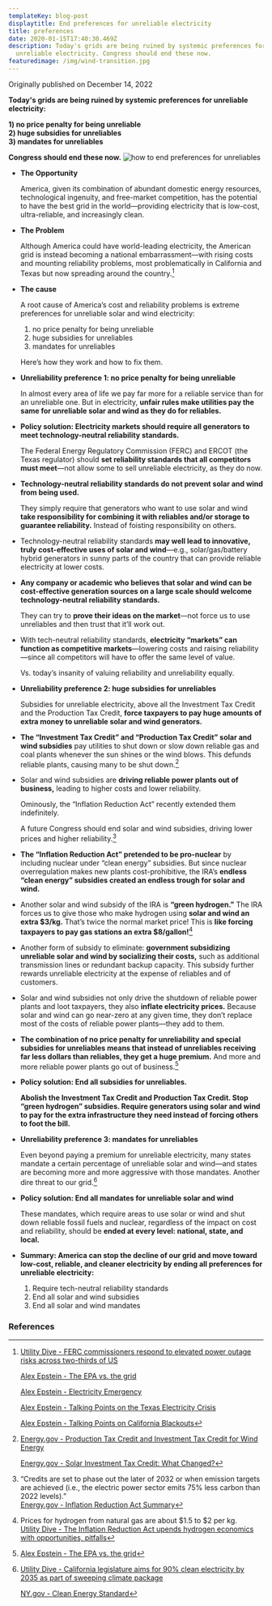 ```yaml
---
templateKey: blog-post
displaytitle: End preferences for unreliable electricity
title: preferences
date: 2020-01-15T17:40:30.469Z
description: Today's grids are being ruined by systemic preferences for
  unreliable electricity. Congress should end these now.
featuredimage: /img/wind-transition.jpg
---
```

Originally published on December 14, 2022

**Today's grids are being ruined by systemic preferences for unreliable electricity:**

**1) no price penalty for being unreliable**\
**2) huge subsidies for unreliables**\
**3) mandates for unreliables**

**Congress should end these now.**
    ![how to end preferences for unreliables](/img/unreliables-preferences-gitt-v1-st.png)

- **The Opportunity**

    America, given its combination of abundant domestic energy resources, technological ingenuity, and free-market competition, has the potential to have the best grid in the world—providing electricity that is low-cost, ultra-reliable, and increasingly clean.

- **The Problem**

    Although America could have world-leading electricity, the American grid is instead becoming a national embarrassment—with rising costs and mounting reliability problems, most problematically in California and Texas but now spreading around the country.[^1]

- **The cause**

    A root cause of America’s cost and reliability problems is extreme preferences for unreliable solar and wind electricity:

    1) no price penalty for being unreliable
    2) huge subsidies for unreliables
    3) mandates for unreliables

    Here’s how they work and how to fix them.

- **Unreliability preference 1: no price penalty for being unreliable**

    In almost every area of life we pay far more for a reliable service than for an unreliable one. But in electricity, **unfair rules make utilities pay the same for unreliable solar and wind as they do for reliables.**

- **Policy solution: Electricity markets should require all generators to meet technology-neutral reliability standards.**

    The Federal Energy Regulatory Commission (FERC) and ERCOT (the Texas regulator) should **set reliability standards that all competitors must meet**—not allow some to sell unreliable electricity, as they do now.

- **Technology-neutral reliability standards do not prevent solar and wind from being used.**

    They simply require that generators who want to use solar and wind **take responsibility for combining it with reliables and/or storage to guarantee reliability.** Instead of foisting responsibility on others.

- Technology-neutral reliability standards **may well lead to innovative, truly cost-effective uses of solar and wind**—e.g., solar/gas/battery hybrid generators in sunny parts of the country that can provide reliable electricity at lower costs.

- **Any company or academic who believes that solar and wind can be cost-effective generation sources on a large scale should welcome technology-neutral reliability standards.**

    They can try to **prove their ideas on the market**—not force us to use unreliables and then trust that it’ll work out.

- With tech-neutral reliability standards, **electricity “markets” can function as competitive markets**—lowering costs and raising reliability—since all competitors will have to offer the same level of value.

    Vs. today’s insanity of valuing reliability and unreliability equally.

- **Unreliability preference 2: huge subsidies for unreliables**

    Subsidies for unreliable electricity, above all the Investment Tax Credit and the Production Tax Credit, **force taxpayers to pay huge amounts of extra money to unreliable solar and wind generators.**

- **The “Investment Tax Credit” and “Production Tax Credit” solar and wind subsidies** pay utilities to shut down or slow down reliable gas and coal plants whenever the sun shines or the wind blows. This defunds reliable plants, causing many to be shut down.[^2]

- Solar and wind subsidies are **driving reliable power plants out of business,** leading to higher costs and lower reliability.

    Ominously, the “Inflation Reduction Act” recently extended them indefinitely.

    A future Congress should end solar and wind subsidies, driving lower prices and higher reliability.[^3]

- **The “Inflation Reduction Act” pretended to be pro-nuclear** by including nuclear under “clean energy” subsidies. But since nuclear overregulation makes new plants cost-prohibitive, the IRA’s **endless “clean energy” subsidies created an endless trough for solar and wind.**

- Another solar and wind subsidy of the IRA is **“green hydrogen.”** The IRA forces us to give those who make hydrogen using **solar and wind an extra $3/kg.** That’s twice the normal market price! This is **like forcing taxpayers to pay gas stations an extra $8/gallon!**[^4]

- Another form of subsidy to eliminate: **government subsidizing unreliable solar and wind by socializing their costs,** such as additional transmission lines or redundant backup capacity. This subsidy further rewards unreliable electricity at the expense of reliables and of customers.

- Solar and wind subsidies not only drive the shutdown of reliable power plants and loot taxpayers, they also **inflate electricity prices.** Because solar and wind can go near-zero at any given time, they don’t replace most of the costs of reliable power plants—they add to them.

- **The combination of no price penalty for unreliability and special subsidies for unreliables means that instead of unreliables receiving far less dollars than reliables, they get a huge premium.** And more and more reliable power plants go out of business.[^5]

- **Policy solution: End all subsidies for unreliables.**

    **Abolish the Investment Tax Credit and Production Tax Credit. Stop “green hydrogen” subsidies. Require generators using solar and wind to pay for the extra infrastructure they need instead of forcing others to foot the bill.**

- **Unreliability preference 3: mandates for unreliables**

    Even beyond paying a premium for unreliable electricity, many states mandate a certain percentage of unreliable solar and wind—and states are becoming more and more aggressive with those mandates. Another dire threat to our grid.[^6]

- **Policy solution: End all mandates for unreliable solar and wind**

    These mandates, which require areas to use solar or wind and shut down reliable fossil fuels and nuclear, regardless of the impact on cost and reliability, should be **ended at every level: national, state, and local.**

- **Summary: America can stop the decline of our grid and move toward low-cost, reliable, and cleaner electricity by ending all preferences for unreliable electricity:**

    1) Require tech-neutral reliability standards
    2) End all solar and wind subsidies
    3) End all solar and wind mandates


### References

[^1]:
    [Utility Dive - FERC commissioners respond to elevated power outage risks across two-thirds of US](https://www.utilitydive.com/news/ferc-nerc-power-outage-risks-summer-drought/624111/)

    [Alex Epstein - The EPA vs. the grid](https://energytalkingpoints.com/epa/)

    [Alex Epstein - Electricity Emergency](https://energytalkingpoints.com/electricity-emergency/)

    [Alex Epstein - Talking Points on the Texas Electricity Crisis](https://energytalkingpoints.com/texas-electricity-crisis/)

    [Alex Epstein - Talking Points on California Blackouts](https://energytalkingpoints.com/california-blackouts/)

[^2]:
    [Energy.gov - Production Tax Credit and Investment Tax Credit for Wind Energy](https://windexchange.energy.gov/projects/tax-credits)

    [Energy.gov - Solar Investment Tax Credit: What Changed?](https://www.energy.gov/eere/solar/articles/solar-investment-tax-credit-what-changed)

[^3]:
    “Credits are set to phase out the later of 2032 or when emission targets are achieved (i.e., the electric power sector emits 75% less carbon than 2022 levels).”\
    [Energy.gov - Inflation Reduction Act Summary](https://www.energy.gov/sites/default/files/2022-10/IRA-Energy-Summary_web.pdf)

[^4]:
    Prices for hydrogen from natural gas are about $1.5 to $2 per kg.\
    [Utility Dive - The Inflation Reduction Act upends hydrogen economics with opportunities, pitfalls](https://www.utilitydive.com/news/the-ira-will-accelerate-electrolyzed-hydrogens-future-heres-what-that-me/632925/)

[^5]: [Alex Epstein - The EPA vs. the grid](https://energytalkingpoints.com/epa/)

[^6]:
    [Utility Dive - California legislature aims for 90% clean electricity by 2035 as part of sweeping climate package](https://www.utilitydive.com/news/california-sweeping-climate-package-carbon-neutrality-2045-clean-electricity-2035-diablo-canyon/631099/)

    [NY.gov - Clean Energy Standard](https://www.nyserda.ny.gov/All-Programs/Clean-Energy-Standard)